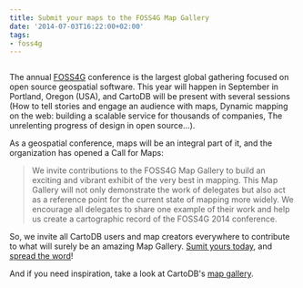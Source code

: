 ```yaml
---
title: Submit your maps to the FOSS4G Map Gallery
date: '2014-07-03T16:22:00+02:00'
tags:
- foss4g
---
```


<img src="http://i.imgur.com/ZT0nRIb.png" alt=""/>

The annual <a href="http://www.foss4g.org/">FOSS4G</a> conference is the largest global gathering focused on open source geospatial software. This year will happen in September in Portland, Oregon (USA), and CartoDB will be present with several sessions (How to tell stories and engage an audience with maps, Dynamic mapping on the web: building a scalable service for thousands of companies, The unrelenting progress of design in open source…).

As a geospatial conference, maps will be an integral part of it, and the organization has opened a Call for Maps:

<blockquote>
  We invite contributions to the FOSS4G Map Gallery to build an exciting and vibrant exhibit of the very best in mapping. This Map Gallery will not only demonstrate the work of delegates but also act as a reference point for the current state of mapping more widely. We encourage all delegates to share one example of their work and help us create a cartographic record of the FOSS4G 2014 conference.
</blockquote>

So, we invite all CartoDB users and map creators everywhere to contribute to what will surely be an amazing Map Gallery. <a href="https://2014.foss4g.org/gallery-submissions/">Sumit yours today</a>, and <a href="https://twitter.com/intent/tweet?status=Submit%20your%20maps%20to%20the%20FOSS4G%20map%20gallery%20http://blog.cartodb.com/post/90658865894/submit-your-maps-to-the-foss4g-map-gallery">spread the word</a>!

And if you need inspiration, take a look at CartoDB's <a href="http://cartodb.com/gallery">map gallery</a>.
